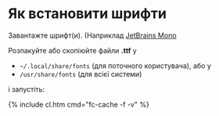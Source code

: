 # Як встановити шрифти

Завантажте шрифт(и). (Наприклад [JetBrains Mono](https://www.jetbrains.com/lp/mono/)

Розпакуйте або скопіюйте файли **.ttf** у 

- `~/.local/share/fonts` (для поточного користувача), або у
- `/usr/share/fonts` (для всієї системи)

і запустіть:

{% include cl.htm cmd="fc-cache -f -v" %}
